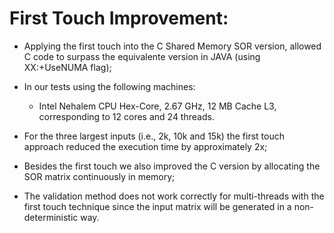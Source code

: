 # First Touch Improvement:
- Applying the first touch into the C Shared Memory SOR version, allowed C code to surpass the equivalente version in JAVA (using XX:+UseNUMA flag);
- In our tests using the following machines:
	- Intel Nehalem CPU Hex-Core, 2.67 GHz, 12 MB Cache L3, corresponding to 12 cores and 24 threads.
- For the three largest inputs (i.e., 2k, 10k and 15k) the first touch approach reduced the execution time by approximately 2x;
- Besides the first touch we also improved the C version by allocating the SOR matrix continuously in memory;

- The validation method does not work correctly for multi-threads with the first touch technique since the input matrix
will be generated in a non-deterministic way.

